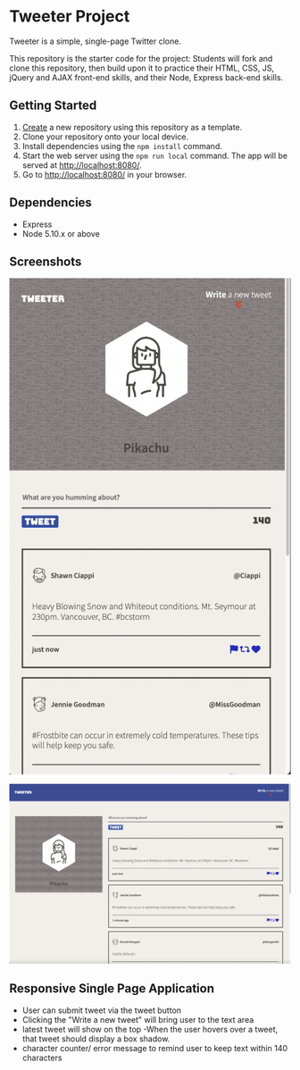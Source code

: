 # Tweeter Project

Tweeter is a simple, single-page Twitter clone.

This repository is the starter code for the project: Students will fork and clone this repository, then build upon it to practice their HTML, CSS, JS, jQuery and AJAX front-end skills, and their Node, Express back-end skills.

## Getting Started

1. [Create](https://docs.github.com/en/repositories/creating-and-managing-repositories/creating-a-repository-from-a-template) a new repository using this repository as a template.
2. Clone your repository onto your local device.
3. Install dependencies using the `npm install` command.
3. Start the web server using the `npm run local` command. The app will be served at <http://localhost:8080/>.
4. Go to <http://localhost:8080/> in your browser.

## Dependencies

- Express
- Node 5.10.x or above


## Screenshots

!["Mobile view"](https://github.com/stan-sk/tweeter/blob/master/docs/tweeter_mobile.png)

!["Desktop view"](https://github.com/stan-sk/tweeter/blob/master/docs/tweeter_desktop.png)


## Responsive Single Page Application

- User can submit tweet via the tweet button
- Clicking the "Write a new tweet" will bring user to the text area
- latest tweet will show on the top
-When the user hovers over a tweet, that tweet should display a box shadow.
- character counter/ error message to remind user to keep text within 140 characters


